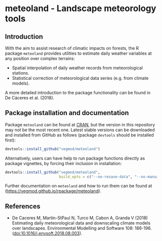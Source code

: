 meteoland - Landscape meteorology tools
================

## Introduction

With the aim to assist research of climatic impacts on forests, the R
package `meteoland` provides utilities to estimate daily weather
variables at any position over complex terrains:

  - Spatial interpolation of daily weather records from meteorological
    stations.
  - Statistical correction of meteorological data series (e.g. from
    climate models).

A more detailed introduction to the package functionality can be found
in De Cáceres et al. (2018).

## Package installation and documentation

Package `meteoland` can be found at [CRAN](https://cran.r-project.org/),
but the version in this repository may not be the most recent one.
Latest stable versions can be downloaded and installed from GitHub as
follows (package `devtools` should be installed first):

``` r
devtools::install_github("vegmod/meteoland")
```

Alternatively, users can have help to run package functions directly as
package vignettes, by forcing their inclusion in installation:

``` r
devtools::install_github("vegmod/meteoland", 
                         build_opts = c("--no-resave-data", "--no-manual"))
```

Further documentation on `meteoland` and how to run them can be found at
(<https://vegmod.github.io/rpackage/meteoland>).

## References

  - De Caceres M, Martin-StPaul N, Turco M, Cabon A, Granda V (2018)
    Estimating daily meteorological data and downscaling climate models
    over landscapes. Environmental Modelling and Software 108: 186-196.
    (<doi:10.1016/j.envsoft.2018.08.003>).
